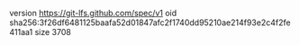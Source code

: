 version https://git-lfs.github.com/spec/v1
oid sha256:3f26df6481125baafa52d01847afc2f1740dd95210ae214f93e2c4f2fe411aa1
size 3708
